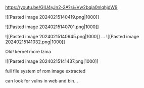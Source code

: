 
https://youtu.be/GIU4yJn2-2A?si=Vw2bqia0nlqhjdW9

![[Pasted image 20240215140419.png|1000]]

![[Pasted image 20240215140701.png|1000]]

![[Pasted image 20240215140945.png|1000]]
...
![[Pasted image 20240215141032.png|1000]]

Old! kernel
more lzma

![[Pasted image 20240215141437.png|1000]]

full file system of rom image extracted

can look for vulns in web and bin...


